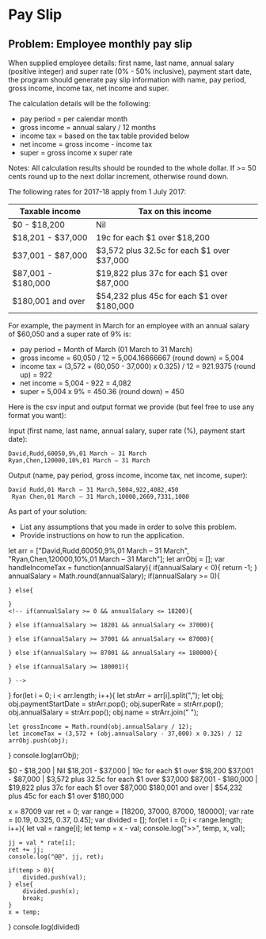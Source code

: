 # Pay Slip
## Problem: Employee monthly pay slip

When supplied employee details: first name, last name, annual salary (positive integer) and super rate (0% - 50% inclusive), payment start date, the program should generate pay slip information with name, pay period, gross income, income tax, net income and super.

The calculation details will be the following:
- pay period = per calendar month  
- gross income = annual salary / 12 months  
- income tax = based on the tax table provided below  
- net income = gross income - income tax  
- super = gross income x super rate  

Notes: All calculation results should be rounded to the whole dollar. If >= 50 cents round up to the next dollar increment, otherwise round down.  

The following rates for 2017-18 apply from 1 July 2017:

Taxable income | Tax on this income
-------------- | ------------------
$0 - $18,200 | Nil
$18,201 - $37,000 | 19c for each $1 over $18,200
$37,001 - $87,000 | $3,572 plus 32.5c for each $1 over $37,000
$87,001 - $180,000 | $19,822 plus 37c for each $1 over $87,000
$180,001 and over | $54,232 plus 45c for each $1 over $180,000

 For example, the payment in March for an employee with an annual salary of $60,050 and a super rate of 9% is:
- pay period = Month of March (01 March to 31 March)  
- gross income = 60,050 / 12 = 5,004.16666667 (round down) = 5,004  
- income tax = (3,572 + (60,050 - 37,000) x 0.325) / 12 = 921.9375 (round up) = 922  
- net income = 5,004 - 922 = 4,082  
- super = 5,004 x 9% = 450.36 (round down) = 450

Here is the csv input and output format we provide (but feel free to use any format you want):

Input (first name, last name, annual salary, super rate (%), payment start date):
```
David,Rudd,60050,9%,01 March – 31 March
Ryan,Chen,120000,10%,01 March – 31 March
```

Output (name, pay period, gross income, income tax, net income, super):
```
David Rudd,01 March – 31 March,5004,922,4082,450
 Ryan Chen,01 March – 31 March,10000,2669,7331,1000
```
As part of your solution:
- List any assumptions that you made in order to solve this problem.  
- Provide instructions on how to run the application.



let arr = ["David,Rudd,60050,9%,01 March – 31 March", "Ryan,Chen,120000,10%,01 March – 31 March"];
let arrObj = [];
var handleIncomeTax = function(annualSalary){
	if(annualSalary < 0){
		return -1;
	}
	annualSalary = Math.round(annualSalary);
	if(annualSalary >= 0){

	} else{

	}
	<!-- if(annualSalary >= 0 && annualSalary <= 18200){
		
	} else if(annualSalary >= 18201 && annualSalary <= 37000){
		
	} else if(annualSalary >= 37001 && annualSalary <= 87000){
		
	} else if(annualSalary >= 87001 && annualSalary <= 180000){
		
	} else if(annualSalary >= 180001){

	} -->
}
for(let i = 0; i < arr.length; i++){
	let strArr = arr[i].split(",");
	let obj;
	obj.paymentStartDate = strArr.pop();
	obj.superRate = strArr.pop();
	obj.annualSalary = strArr.pop();
	obj.name = strArr.join(" ");
	
	let grossIncome = Math.round(obj.annualSalary / 12);
	let incomeTax = (3,572 + (obj.annualSalary - 37,000) x 0.325) / 12 
	arrObj.push(obj);
}
console.log(arrObj);

$0 - $18,200 | Nil
$18,201 - $37,000 | 19c for each $1 over $18,200
$37,001 - $87,000 | $3,572 plus 32.5c for each $1 over $37,000
$87,001 - $180,000 | $19,822 plus 37c for each $1 over $87,000
$180,001 and over | $54,232 plus 45c for each $1 over $180,000

x = 87009
var ret = 0;
var range = [18200, 37000, 87000, 180000];
var rate = [0.19, 0.325, 0.37, 0.45];
var divided = [];
for(let i = 0; i < range.length; i++){
	let val = range[i];
	let temp = x - val;
	console.log(">>", temp, x, val);

	jj = val * rate[i];
	ret += jj;
	console.log("@@", jj, ret);
	
	if(temp > 0){	
		divided.push(val);
	} else{
		divided.push(x);
		break;
	}
	x = temp;
}
console.log(divided)


